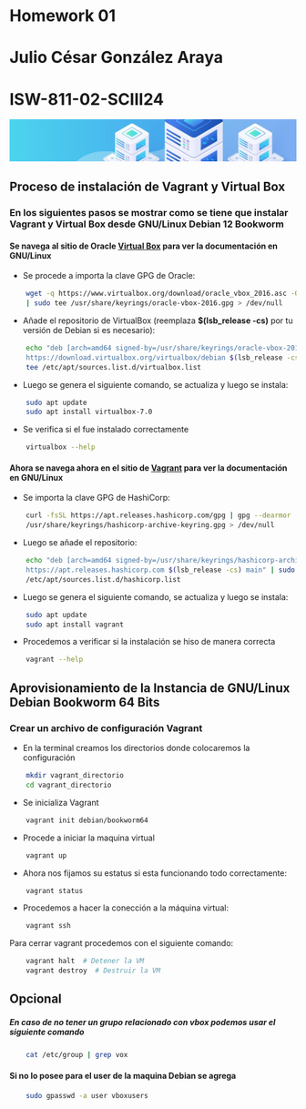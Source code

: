 # Homework 01
# Julio César González Araya
# ISW-811-02-SCIII24

![Cabezera](./images/photo_2024-09-19_21-35-24.jpg)


##  Proceso de instalación de Vagrant y Virtual Box

###  En los siguientes pasos se mostrar como se tiene que instalar Vagrant y Virtual Box desde GNU/Linux Debian 12 Bookworm
#### Se navega al sitio de Oracle [Virtual Box](https://www.virtualbox.org/) para ver la documentación en GNU/Linux

- Se procede a importa la clave GPG de Oracle:
```bash
    wget -q https://www.virtualbox.org/download/oracle_vbox_2016.asc -O- | gpg --dearmor
    | sudo tee /usr/share/keyrings/oracle-vbox-2016.gpg > /dev/null
```
- Añade el repositorio de VirtualBox (reemplaza **$(lsb_release -cs)** por tu versión de Debian si es necesario):
```bash
    echo "deb [arch=amd64 signed-by=/usr/share/keyrings/oracle-vbox-2016.gpg]
    https://download.virtualbox.org/virtualbox/debian $(lsb_release -cs) contrib" | sudo
    tee /etc/apt/sources.list.d/virtualbox.list
```
- Luego se genera el siguiente comando, se actualiza y luego se instala:
```bash
    sudo apt update
    sudo apt install virtualbox-7.0
```
- Se verifica si el fue instalado correctamente
```bash
    virtualbox --help
```
#### Ahora se navega ahora en el sitio de [Vagrant](https://www.vagrantup.com/) para ver la documentación en GNU/Linux
- Se importa la clave GPG de HashiCorp:
```bash
    curl -fsSL https://apt.releases.hashicorp.com/gpg | gpg --dearmor | sudo tee
    /usr/share/keyrings/hashicorp-archive-keyring.gpg > /dev/null
```
- Luego se añade el repositorio:
```bash
    echo "deb [arch=amd64 signed-by=/usr/share/keyrings/hashicorp-archive-keyring.gpg]
    https://apt.releases.hashicorp.com $(lsb_release -cs) main" | sudo tee
    /etc/apt/sources.list.d/hashicorp.list
```
- Luego se genera el siguiente comando, se actualiza y luego se instala:
```bash
    sudo apt update
    sudo apt install vagrant
```
- Procedemos a verificar si la instalación se hiso de manera correcta
```bash
    vagrant --help
```
## Aprovisionamiento de la Instancia de GNU/Linux Debian Bookworm 64 Bits

### Crear un archivo de configuración Vagrant

- En la terminal creamos los directorios donde colocaremos la configuración
```bash
    mkdir vagrant_directorio
    cd vagrant_directorio
```
- Se inicializa Vagrant
```bash
    vagrant init debian/bookworm64
```
- Procede a iniciar la maquina virtual
```bash
    vagrant up
```
- Ahora nos fijamos su estatus si esta funcionando todo correctamente:
```bash
    vagrant status
```
- Procedemos a hacer la conección a la máquina virtual:
```bash
    vagrant ssh
``` 
Para cerrar vagrant procedemos con el siguiente comando:
```bash
    vagrant halt  # Detener la VM
    vagrant destroy  # Destruir la VM
``` 
## Opcional
##### En caso de no tener un grupo relacionado con vbox podemos usar el siguiente comando
```bash
    cat /etc/group | grep vox
```
#### Si no lo posee para el user de la maquina Debian se agrega
```bash
    sudo gpasswd -a user vboxusers 
```